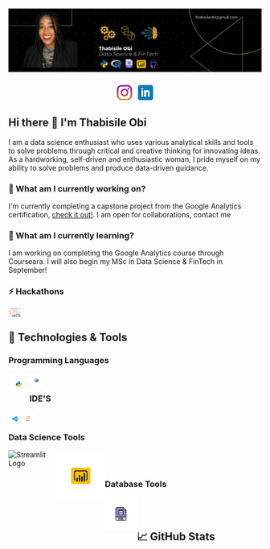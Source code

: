 # [![thabi header](https://raw.githubusercontent.com/Thabiobi/Thabiobi/main/icons/thabi_banner.png)](https://thabiobi.github.io/)

</p>

<p align='center'>
<a href="https://www.instagram.com/ijayobi/"><img height="30" src="https://raw.githubusercontent.com/Thabiobi/Thabiobi/main/icons/instagram.png"></a>&nbsp;&nbsp;
<a href="https://www.linkedin.com/in/thabisile-obi/"><img height="30" src="https://raw.githubusercontent.com/Thabiobi/Thabiobi/main/icons/linkedin.png"></a>
</p>


## Hi there 👋 I'm Thabisile Obi

 I am a data science enthusiast who uses various analytical skills and tools to solve problems through critical and creative thinking for innovating ideas. As a hardworking, self-driven and enthusiastic woman, I pride myself on my ability to solve problems and produce data-driven guidance.

### 🔭 What am I currently working on?

I'm currently completing a capstone project from the Google Analytics certification, [check it out!](). I am open for collaborations, contact me 

### 🌱 What am I currently learning?

I am working on completing the Google Analytics course through Courseara. I will also begin my MSc in Data Science & FinTech in September!

### ⚡ Hackathons 
<img align="left" alt="Recruitathon" width="26px" src="https://raw.githubusercontent.com/Thabiobi/Thabiobi/main/icons/RecruitaTH0n_2021_Certificate_1st_Place_P1.png" />

<br />

## 🔧 Technologies & Tools

### Programming Languages

<img align="left" alt="Python" width="42px" src="https://raw.githubusercontent.com/Thabiobi/Thabiobi/main/icons/python.png" />
<img align="left" alt="R" width="26px" src="https://raw.githubusercontent.com/Thabiobi/Thabiobi/main/icons/R.png" />

<br />

### IDE'S
<img align="left" alt="Visual Studio Code" width="26px" src="https://raw.githubusercontent.com/Thabiobi/Thabiobi/main/icons/VSC.png" />
<img align="left" alt="Jupyter Notebooks" width="26px" src="https://raw.githubusercontent.com/Thabiobi/Thabiobi/main/icons/Jupyter.png" />

<br />

### Data Science Tools

<img align="left" alt="Streamlit Logo" width="96px" src="" />
<img align="left" alt="Power bi" width="96px" src="https://raw.githubusercontent.com/Thabiobi/Thabiobi/main/icons/Power%20bi.png" />


<br/><br/>

### Database Tools

<img align="left" alt="SQL" width="64px" src="https://raw.githubusercontent.com/Thabiobi/Thabiobi/main/icons/SQL.png" />


<br /><br/>


## &#x1f4c8; GitHub Stats



<!--
**Thabiobi/Thabiobi** is a ✨ _special_ ✨ repository because its `README.md` (this file) appears on your GitHub profile.

Here are some ideas to get you started:

- 🔭 I’m currently working on ...
- 🌱 I’m currently learning ...
- 👯 I’m looking to collaborate on ...
- 🤔 I’m looking for help with ...
- 💬 Ask me about ...
- 📫 How to reach me: ...
- 😄 Pronouns: ...
- ⚡ Fun fact: ...
-->
